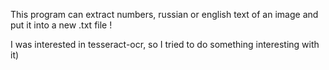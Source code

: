 This program can extract numbers, russian or english text of an image and put it into a new .txt file !

I was interested in tesseract-ocr, so I tried to do something interesting with it)
